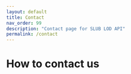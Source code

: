 ```yaml
---
layout: default
title: Contact
nav_order: 99
description: "Contact page for SLUB LOD API"
permalink: /contact
---
```


# How to contact us
